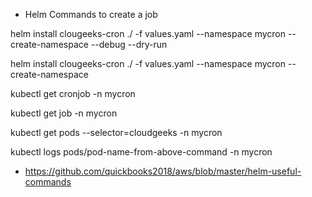 
- Helm Commands to create a job

helm install clougeeks-cron ./ -f values.yaml --namespace mycron --create-namespace --debug --dry-run

helm install clougeeks-cron ./ -f values.yaml --namespace mycron --create-namespace

kubectl get cronjob -n mycron

kubectl get job -n mycron

kubectl get pods --selector=cloudgeeks -n mycron

kubectl logs pods/pod-name-from-above-command -n mycron

- https://github.com/quickbooks2018/aws/blob/master/helm-useful-commands